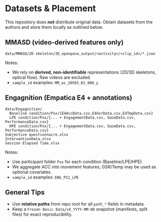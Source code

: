 # Datasets & Placement

This repository does **not** distribute original data. Obtain datasets from the authors and store them locally as outlined below.

## MMASD (video-derived features only)

```
data/MMASD/2D skeleton/2D_openpose_output/<activity>/<clip_id>/*.json

```

Notes:
- We rely on **derived, non-identifiable** representations (2D/3D skeletons, optical flow). Raw videos are excluded.
- `sample_id` examples: `MM_as_20583_D1_000_y`

## Engagnition (Empatica E4 + annotations)

```
data/Engagnition/
  Baseline condition/Pxx/{E4AccData.csv,E4GsrData.csv,E4TmpData.csv}
  LPE condition/Pxx/{... + EngagementData.csv, GazeData.csv, PerformanceData.csv}
  HPE condition/Pxx/{... + EngagementData.csv, GazeData.csv, PerformanceData.csv}
Subjective questionnaire.xlsx
InterventionData.xlsx
Session Elapsed Time.xlsx
```

Notes:
- Use participant folder `Pxx` for each condition (Baseline/LPE/HPE).
- We aggregate ACC into movement features; GSR/Temp may be used as optional covariates.
- `sample_id` examples: `ENG_P21_LPE`

## General Tips

- Use **relative paths** from repo root for all `path_*` fields in metadata.
- Keep a `Frozen Basic Data/vX_YYYY-MM-DD` snapshot (manifests, split files) for exact reproducibility.

